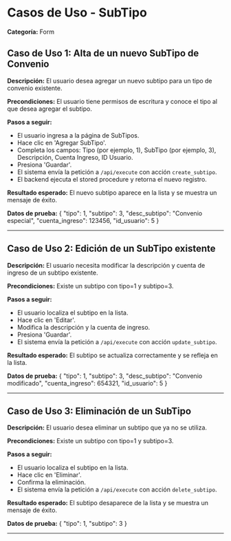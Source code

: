 # Casos de Uso - SubTipo

**Categoría:** Form

## Caso de Uso 1: Alta de un nuevo SubTipo de Convenio

**Descripción:** El usuario desea agregar un nuevo subtipo para un tipo de convenio existente.

**Precondiciones:**
El usuario tiene permisos de escritura y conoce el tipo al que desea agregar el subtipo.

**Pasos a seguir:**
- El usuario ingresa a la página de SubTipos.
- Hace clic en 'Agregar SubTipo'.
- Completa los campos: Tipo (por ejemplo, 1), SubTipo (por ejemplo, 3), Descripción, Cuenta Ingreso, ID Usuario.
- Presiona 'Guardar'.
- El sistema envía la petición a `/api/execute` con acción `create_subtipo`.
- El backend ejecuta el stored procedure y retorna el nuevo registro.

**Resultado esperado:**
El nuevo subtipo aparece en la lista y se muestra un mensaje de éxito.

**Datos de prueba:**
{
  "tipo": 1,
  "subtipo": 3,
  "desc_subtipo": "Convenio especial",
  "cuenta_ingreso": 123456,
  "id_usuario": 5
}

---

## Caso de Uso 2: Edición de un SubTipo existente

**Descripción:** El usuario necesita modificar la descripción y cuenta de ingreso de un subtipo existente.

**Precondiciones:**
Existe un subtipo con tipo=1 y subtipo=3.

**Pasos a seguir:**
- El usuario localiza el subtipo en la lista.
- Hace clic en 'Editar'.
- Modifica la descripción y la cuenta de ingreso.
- Presiona 'Guardar'.
- El sistema envía la petición a `/api/execute` con acción `update_subtipo`.

**Resultado esperado:**
El subtipo se actualiza correctamente y se refleja en la lista.

**Datos de prueba:**
{
  "tipo": 1,
  "subtipo": 3,
  "desc_subtipo": "Convenio modificado",
  "cuenta_ingreso": 654321,
  "id_usuario": 5
}

---

## Caso de Uso 3: Eliminación de un SubTipo

**Descripción:** El usuario desea eliminar un subtipo que ya no se utiliza.

**Precondiciones:**
Existe un subtipo con tipo=1 y subtipo=3.

**Pasos a seguir:**
- El usuario localiza el subtipo en la lista.
- Hace clic en 'Eliminar'.
- Confirma la eliminación.
- El sistema envía la petición a `/api/execute` con acción `delete_subtipo`.

**Resultado esperado:**
El subtipo desaparece de la lista y se muestra un mensaje de éxito.

**Datos de prueba:**
{
  "tipo": 1,
  "subtipo": 3
}

---


